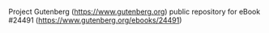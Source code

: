 Project Gutenberg (https://www.gutenberg.org) public repository for eBook #24491 (https://www.gutenberg.org/ebooks/24491)
